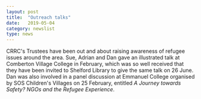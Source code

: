 ```yaml
---
layout: post
title:  "Outreach talks"
date:   2019-05-04
category: newslist
type: news
---
```


CRRC's Trustees have been out and about raising awareness of refugee issues around the area. Sue, Adrian and Dan gave an illustrated talk at Comberton Village College in February, which was so well received that they have been invited to Shelford Library to give the same talk on 26 June. Dan was also involved in a panel discussion at Emmanuel College organised by SOS Children's Villages on 25 February, entitled *A Journey towards Safety? NGOs and the Refugee Experience*.
